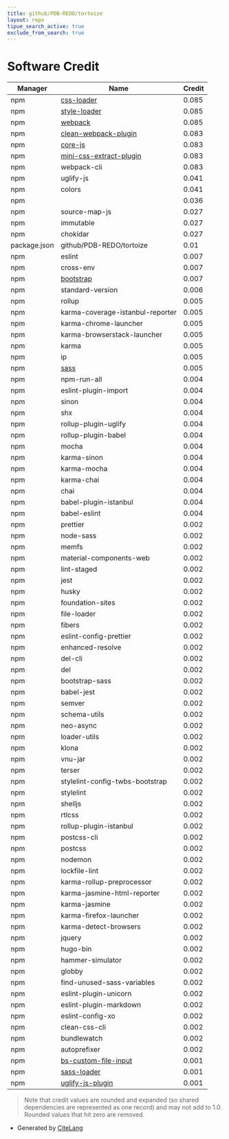 ```yaml
---
title: github/PDB-REDO/tortoize
layout: repo
tipue_search_active: true
exclude_from_search: true
---
```

# Software Credit

|Manager|Name|Credit|
|-------|----|------|
|npm|[css-loader](https://github.com/webpack-contrib/css-loader)|0.085|
|npm|[style-loader](https://github.com/webpack-contrib/style-loader)|0.085|
|npm|[webpack](https://github.com/webpack/webpack)|0.085|
|npm|[clean-webpack-plugin](https://github.com/johnagan/clean-webpack-plugin)|0.083|
|npm|[core-js](https://github.com/zloirock/core-js#readme)|0.083|
|npm|[mini-css-extract-plugin](https://github.com/webpack-contrib/mini-css-extract-plugin)|0.083|
|npm|webpack-cli|0.083|
|npm|uglify-js|0.041|
|npm|colors|0.041|
|npm||0.036|
|npm|source-map-js|0.027|
|npm|immutable|0.027|
|npm|chokidar|0.027|
|package.json|github/PDB-REDO/tortoize|0.01|
|npm|eslint|0.007|
|npm|cross-env|0.007|
|npm|[bootstrap](https://getbootstrap.com/)|0.007|
|npm|standard-version|0.006|
|npm|rollup|0.005|
|npm|karma-coverage-istanbul-reporter|0.005|
|npm|karma-chrome-launcher|0.005|
|npm|karma-browserstack-launcher|0.005|
|npm|karma|0.005|
|npm|ip|0.005|
|npm|[sass](https://github.com/sass/dart-sass)|0.005|
|npm|npm-run-all|0.004|
|npm|eslint-plugin-import|0.004|
|npm|sinon|0.004|
|npm|shx|0.004|
|npm|rollup-plugin-uglify|0.004|
|npm|rollup-plugin-babel|0.004|
|npm|mocha|0.004|
|npm|karma-sinon|0.004|
|npm|karma-mocha|0.004|
|npm|karma-chai|0.004|
|npm|chai|0.004|
|npm|babel-plugin-istanbul|0.004|
|npm|babel-eslint|0.004|
|npm|prettier|0.002|
|npm|node-sass|0.002|
|npm|memfs|0.002|
|npm|material-components-web|0.002|
|npm|lint-staged|0.002|
|npm|jest|0.002|
|npm|husky|0.002|
|npm|foundation-sites|0.002|
|npm|file-loader|0.002|
|npm|fibers|0.002|
|npm|eslint-config-prettier|0.002|
|npm|enhanced-resolve|0.002|
|npm|del-cli|0.002|
|npm|del|0.002|
|npm|bootstrap-sass|0.002|
|npm|babel-jest|0.002|
|npm|semver|0.002|
|npm|schema-utils|0.002|
|npm|neo-async|0.002|
|npm|loader-utils|0.002|
|npm|klona|0.002|
|npm|vnu-jar|0.002|
|npm|terser|0.002|
|npm|stylelint-config-twbs-bootstrap|0.002|
|npm|stylelint|0.002|
|npm|shelljs|0.002|
|npm|rtlcss|0.002|
|npm|rollup-plugin-istanbul|0.002|
|npm|postcss-cli|0.002|
|npm|postcss|0.002|
|npm|nodemon|0.002|
|npm|lockfile-lint|0.002|
|npm|karma-rollup-preprocessor|0.002|
|npm|karma-jasmine-html-reporter|0.002|
|npm|karma-jasmine|0.002|
|npm|karma-firefox-launcher|0.002|
|npm|karma-detect-browsers|0.002|
|npm|jquery|0.002|
|npm|hugo-bin|0.002|
|npm|hammer-simulator|0.002|
|npm|globby|0.002|
|npm|find-unused-sass-variables|0.002|
|npm|eslint-plugin-unicorn|0.002|
|npm|eslint-plugin-markdown|0.002|
|npm|eslint-config-xo|0.002|
|npm|clean-css-cli|0.002|
|npm|bundlewatch|0.002|
|npm|autoprefixer|0.002|
|npm|[bs-custom-file-input](https://github.com/Johann-S/bs-custom-file-input)|0.001|
|npm|[sass-loader](https://github.com/webpack-contrib/sass-loader)|0.001|
|npm|[uglify-js-plugin](https://github.com/KyLeoHC/uglify-js-plugin#readme)|0.001|


> Note that credit values are rounded and expanded (so shared dependencies are represented as one record) and may not add to 1.0. Rounded values that hit zero are removed.


- Generated by [CiteLang](https://github.com/vsoch/citelang)
